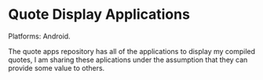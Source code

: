 Quote Display Applications
==========================

Platforms: Android.

The quote apps repository has all of the applications 
to display my compiled quotes, I am sharing these aplications under the 
assumption that they can provide some value to others.
